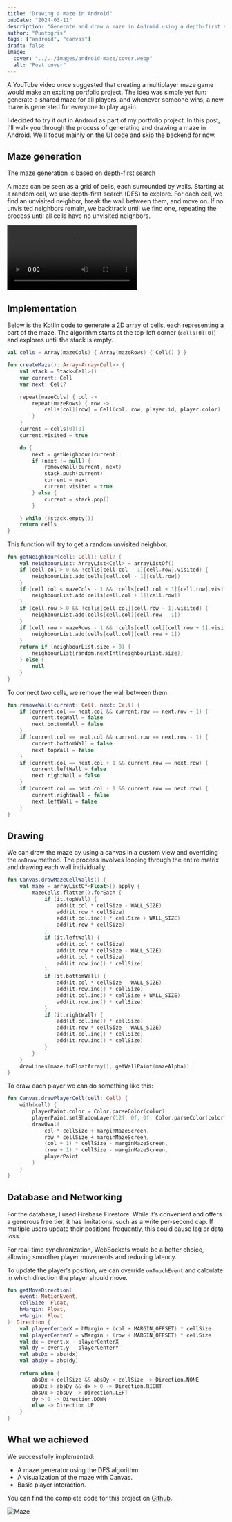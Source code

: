 ```yaml
---
title: "Drawing a maze in Android"
pubDate: "2024-03-11"
description: "Generate and draw a maze in Android using a depth-first search algorithm and Canvas for a multiplayer game."
author: "Puntogris"
tags: ["android", "canvas"]
draft: false
image:
  cover: "../../images/android-maze/cover.webp"
  alt: "Post cover"
---
```


A YouTube video once suggested that creating a multiplayer maze game would make an exciting portfolio project. The idea was simple yet fun: generate a shared maze for all players, and whenever someone wins, a new maze is generated for everyone to play again.

I decided to try it out in Android as part of my portfolio project. In this post, I'll walk you through the process of generating and drawing a maze in Android. We'll focus mainly on the UI code and skip the backend for now.

## Maze generation

The maze generation is based on [depth-first search](https://en.wikipedia.org/wiki/Maze_generation_algorithm#Randomized_depth-first_search)

A maze can be seen as a grid of cells, each surrounded by walls. Starting at a random cell, we use depth-first search (DFS) to explore. For each cell, we find an unvisited neighbor, break the wall between them, and move on. If no unvisited neighbors remain, we backtrack until we find one, repeating the process until all cells have no unvisited neighbors.

<video controls>
  <source src="https://upload.wikimedia.org/wikipedia/commons/transcoded/7/7d/Depth-First_Search_Animation.ogv/Depth-First_Search_Animation.ogv.360p.vp9.webm" type="video/webm">
  Your browser does not support the video tag.
</video>

## Implementation

Below is the Kotlin code to generate a 2D array of cells, each representing a part of the maze. The algorithm starts at the top-left corner (`cells[0][0]`) and explores until the stack is empty.

```kotlin
val cells = Array(mazeCols) { Array(mazeRows) { Cell() } }

fun createMaze(): Array<Array<Cell>> {
    val stack = Stack<Cell>()
    var current: Cell
    var next: Cell?

    repeat(mazeCols) { col ->
        repeat(mazeRows) { row ->
            cells[col][row] = Cell(col, row, player.id, player.color)
        }
    }
    current = cells[0][0]
    current.visited = true

    do {
        next = getNeighbour(current)
        if (next != null) {
            removeWall(current, next)
            stack.push(current)
            current = next
            current.visited = true
        } else {
            current = stack.pop()
        }

    } while (!stack.empty())
    return cells
}
```

This function will try to get a random unvisited neighbor.

```kotlin
fun getNeighbour(cell: Cell): Cell? {
    val neighbourList: ArrayList<Cell> = arrayListOf()
    if (cell.col > 0 && !cells[cell.col - 1][cell.row].visited) {
        neighbourList.add(cells[cell.col - 1][cell.row])
    }
    if (cell.col < mazeCols - 1 && !cells[cell.col + 1][cell.row].visited) {
        neighbourList.add(cells[cell.col + 1][cell.row])
    }
    if (cell.row > 0 && !cells[cell.col][cell.row - 1].visited) {
        neighbourList.add(cells[cell.col][cell.row - 1])
    }
    if (cell.row < mazeRows - 1 && !cells[cell.col][cell.row + 1].visited) {
        neighbourList.add(cells[cell.col][cell.row + 1])
    }
    return if (neighbourList.size > 0) {
        neighbourList[random.nextInt(neighbourList.size)]
    } else {
        null
    }
}
```

To connect two cells, we remove the wall between them:

```kotlin
fun removeWall(current: Cell, next: Cell) {
    if (current.col == next.col && current.row == next.row + 1) {
        current.topWall = false
        next.bottomWall = false
    }
    if (current.col == next.col && current.row == next.row - 1) {
        current.bottomWall = false
        next.topWall = false
    }
    if (current.col == next.col + 1 && current.row == next.row) {
        current.leftWall = false
        next.rightWall = false
    }
    if (current.col == next.col - 1 && current.row == next.row) {
        current.rightWall = false
        next.leftWall = false
    }
}
```

## Drawing

We can draw the maze by using a canvas in a custom view and overriding the `onDraw` method. The process involves looping through the entire matrix and drawing each wall individually.

```kotlin
fun Canvas.drawMazeCellWalls() {
    val maze = arrayListOf<Float>().apply {
        mazeCells.flatten().forEach {
            if (it.topWall) {
                add(it.col * cellSize - WALL_SIZE)
                add(it.row * cellSize)
                add(it.col.inc() * cellSize + WALL_SIZE)
                add(it.row * cellSize)
            }
            if (it.leftWall) {
                add(it.col * cellSize)
                add(it.row * cellSize - WALL_SIZE)
                add(it.col * cellSize)
                add(it.row.inc() * cellSize)
            }
            if (it.bottomWall) {
                add(it.col * cellSize - WALL_SIZE)
                add(it.row.inc() * cellSize)
                add(it.col.inc() * cellSize + WALL_SIZE)
                add(it.row.inc() * cellSize)
            }
            if (it.rightWall) {
                add(it.col.inc() * cellSize)
                add(it.row * cellSize - WALL_SIZE)
                add(it.col.inc() * cellSize)
                add(it.row.inc() * cellSize)
            }
        }
    }
    drawLines(maze.toFloatArray(), getWallPaint(mazeAlpha))
}
```

To draw each player we can do something like this:

```kotlin
fun Canvas.drawPlayerCell(cell: Cell) {
    with(cell) {
        playerPaint.color = Color.parseColor(color)
        playerPaint.setShadowLayer(12f, 0f, 0f, Color.parseColor(color))
        drawOval(
            col * cellSize + marginMazeScreen,
            row * cellSize + marginMazeScreen,
            (col + 1) * cellSize - marginMazeScreen,
            (row + 1) * cellSize - marginMazeScreen,
            playerPaint
        )
    }
}
```

## Database and Networking

For the database, I used Firebase Firestore. While it’s convenient and offers a generous free tier, it has limitations, such as a write per-second cap. If multiple users update their positions frequently, this could cause lag or data loss.

For real-time synchronization, WebSockets would be a better choice, allowing smoother player movements and reducing latency.

To update the player's position, we can override `onTouchEvent` and calculate in which direction the player should move.

```kotlin
fun getMoveDirection(
    event: MotionEvent,
    cellSize: Float,
    hMargin: Float,
    vMargin: Float
): Direction {
    val playerCenterX = hMargin + (col + MARGIN_OFFSET) * cellSize
    val playerCenterY = vMargin + (row + MARGIN_OFFSET) * cellSize
    val dx = event.x - playerCenterX
    val dy = event.y - playerCenterY
    val absDx = abs(dx)
    val absDy = abs(dy)

    return when {
        absDx < cellSize && absDy < cellSize -> Direction.NONE
        absDx > absDy && dx > 0 -> Direction.RIGHT
        absDx > absDy -> Direction.LEFT
        dy > 0 -> Direction.DOWN
        else -> Direction.UP
    }
}
```

## What we achieved

We successfully implemented:

- A maze generator using the DFS algorithm.
- A visualization of the maze with Canvas.
- Basic player interaction.

You can find the complete code for this project on [Github](https://github.com/puntogris/neon-maze).

![Maze](https://raw.githubusercontent.com/puntogris/neon-maze/refs/heads/master/screenshots/2.webp)
